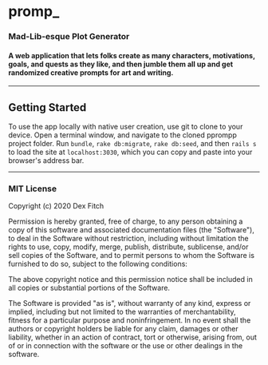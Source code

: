 # promp_

### Mad-Lib-esque Plot Generator

#### A web application that lets folks create as many characters, motivations, goals, and quests as they like, and then jumble them all up and get randomized creative prompts for art and writing.

------

## Getting Started

To use the app locally with native user creation, use git to clone to your device. Open a terminal window, and navigate to the cloned pprompp project folder. Run `bundle`, `rake db:migrate`, `rake db:seed`, and then `rails s` to load the site at `localhost:3030`, which you can copy and paste into your browser's address bar.

------

### MIT License

Copyright (c) 2020 Dex Fitch

Permission is hereby granted, free of charge, to any person obtaining a copy of this software and associated documentation files (the "Software"), to deal
in the Software without restriction, including without limitation the rights to use, copy, modify, merge, publish, distribute, sublicense, and/or sell copies of the Software, and to permit persons to whom the Software is furnished to do so, subject to the following conditions:

The above copyright notice and this permission notice shall be included in all copies or substantial portions of the Software.

The Software is provided "as is", without warranty of any kind, express or implied, including but not limited to the warranties of merchantability, fitness for a particular purpose and noninfringement. In no event shall the authors or copyright holders be liable for any claim, damages or other liability, whether in an action of contract, tort or otherwise, arising from, out of or in connection with the software or the use or other dealings in the software.